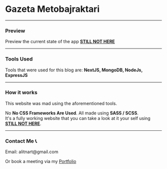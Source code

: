 <h1>Gazeta Metobajraktari</h1>
<hr>
<h3>Preview</h3>
Preview the current state of the app <strong><a href="https://paymentdashboard-6c588.web.app/">STILL NOT HERE</a></strong>
<hr>
<h3>Tools Used</h3> 
<p>Tools that were used for this blog are: <strong>NextJS, MongoDB, NodeJs, ExpressJS</strong></p>
<hr>
<h3>How it works</h3>
<p>This website was mad using the aforementioned tools. <br>
<p>No <strong>No CSS Frameworks Are Used</strong>. All made using <strong>SASS / SCSS</strong>.<br>
It's a fully working website that you can take a look at it your self using <a href='https://paymentdashboard-6c588.web.app/'><strong>STILL NOT HERE</strong></a>.</p>
<hr>
<h3>Contact Me 📞</h3>
<p>Email: alitnart@gmail.com</p>
<p>Or book a meeting via my <a href="https://nartaliti.me"> Portfolio</a></p>
